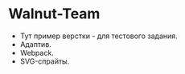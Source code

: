 # Walnut-Team
 - Тут пример верстки - для тестового задания.
 - Адаптив.
 - Webpack.
 - SVG-спрайты.
